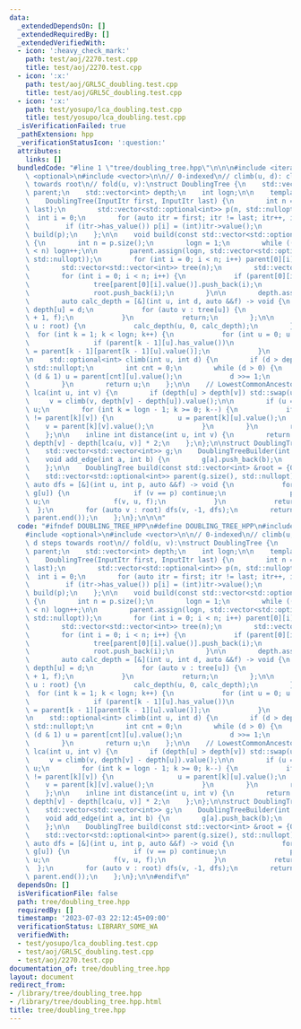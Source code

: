 ```yaml
---
data:
  _extendedDependsOn: []
  _extendedRequiredBy: []
  _extendedVerifiedWith:
  - icon: ':heavy_check_mark:'
    path: test/aoj/2270.test.cpp
    title: test/aoj/2270.test.cpp
  - icon: ':x:'
    path: test/aoj/GRL5C_doubling.test.cpp
    title: test/aoj/GRL5C_doubling.test.cpp
  - icon: ':x:'
    path: test/yosupo/lca_doubling.test.cpp
    title: test/yosupo/lca_doubling.test.cpp
  _isVerificationFailed: true
  _pathExtension: hpp
  _verificationStatusIcon: ':question:'
  attributes:
    links: []
  bundledCode: "#line 1 \"tree/doubling_tree.hpp\"\n\n\n#include <iterator>\n#include\
    \ <optional>\n#include <vector>\n\n// 0-indexed\n// climb(u, d): climb d steps\
    \ towards root\n// fold(u, v):\nstruct DoublingTree {\n    std::vector<std::vector<std::optional<int>>>\
    \ parent;\n    std::vector<int> depth;\n    int logn;\n\n    template <class InputItr>\n\
    \    DoublingTree(InputItr first, InputItr last) {\n        int n = std::distance(first,\
    \ last);\n        std::vector<std::optional<int>> p(n, std::nullopt);\n      \
    \  int i = 0;\n        for (auto itr = first; itr != last; itr++, i++) {\n   \
    \         if (itr->has_value()) p[i] = (int)itr->value();\n        }\n       \
    \ build(p);\n    };\n\n    void build(const std::vector<std::optional<int>> &p)\
    \ {\n        int n = p.size();\n        logn = 1;\n        while ((1 << logn)\
    \ < n) logn++;\n\n        parent.assign(logn, std::vector<std::optional<int>>(n,\
    \ std::nullopt));\n        for (int i = 0; i < n; i++) parent[0][i] = p[i];\n\
    \        std::vector<std::vector<int>> tree(n);\n        std::vector<int> root;\n\
    \        for (int i = 0; i < n; i++) {\n            if (parent[0][i].has_value())\n\
    \                tree[parent[0][i].value()].push_back(i);\n            else\n\
    \                root.push_back(i);\n        }\n\n        depth.assign(n, -1);\n\
    \        auto calc_depth = [&](int u, int d, auto &&f) -> void {\n           \
    \ depth[u] = d;\n            for (auto v : tree[u]) {\n                f(v, d\
    \ + 1, f);\n            }\n            return;\n        };\n\n        for (int\
    \ u : root) {\n            calc_depth(u, 0, calc_depth);\n        }\n\n      \
    \  for (int k = 1; k < logn; k++) {\n            for (int u = 0; u < n; u++) {\n\
    \                if (parent[k - 1][u].has_value())\n                    parent[k][u]\
    \ = parent[k - 1][parent[k - 1][u].value()];\n            }\n        }\n    };\n\
    \n    std::optional<int> climb(int u, int d) {\n        if (d > depth[u]) return\
    \ std::nullopt;\n        int cnt = 0;\n        while (d > 0) {\n            if\
    \ (d & 1) u = parent[cnt][u].value();\n            d >>= 1;\n            cnt++;\n\
    \        }\n        return u;\n    };\n\n    // LowestCommonAncestor\n    int\
    \ lca(int u, int v) {\n        if (depth[u] > depth[v]) std::swap(u, v);\n   \
    \     v = climb(v, depth[v] - depth[u]).value();\n\n        if (u == v) return\
    \ u;\n        for (int k = logn - 1; k >= 0; k--) {\n            if (parent[k][u]\
    \ != parent[k][v]) {\n                u = parent[k][u].value();\n            \
    \    v = parent[k][v].value();\n            }\n        }\n        return parent[0][u].value();\n\
    \    };\n\n    inline int distance(int u, int v) {\n        return depth[u] +\
    \ depth[v] - depth[lca(u, v)] * 2;\n    };\n};\n\nstruct DoublingTreeBuilder {\n\
    \    std::vector<std::vector<int>> g;\n    DoublingTreeBuilder(int n) : g(n){};\n\
    \    void add_edge(int a, int b) {\n        g[a].push_back(b);\n        g[b].push_back(a);\n\
    \    };\n\n    DoublingTree build(const std::vector<int> &root = {0}) {\n    \
    \    std::vector<std::optional<int>> parent(g.size(), std::nullopt);\n       \
    \ auto dfs = [&](int u, int p, auto &&f) -> void {\n            for (auto v :\
    \ g[u]) {\n                if (v == p) continue;\n                parent[v] =\
    \ u;\n                f(v, u, f);\n            }\n            return;\n      \
    \  };\n        for (auto v : root) dfs(v, -1, dfs);\n        return DoublingTree(parent.begin(),\
    \ parent.end());\n    };\n};\n\n\n"
  code: "#ifndef DOUBLING_TREE_HPP\n#define DOUBLING_TREE_HPP\n#include <iterator>\n\
    #include <optional>\n#include <vector>\n\n// 0-indexed\n// climb(u, d): climb\
    \ d steps towards root\n// fold(u, v):\nstruct DoublingTree {\n    std::vector<std::vector<std::optional<int>>>\
    \ parent;\n    std::vector<int> depth;\n    int logn;\n\n    template <class InputItr>\n\
    \    DoublingTree(InputItr first, InputItr last) {\n        int n = std::distance(first,\
    \ last);\n        std::vector<std::optional<int>> p(n, std::nullopt);\n      \
    \  int i = 0;\n        for (auto itr = first; itr != last; itr++, i++) {\n   \
    \         if (itr->has_value()) p[i] = (int)itr->value();\n        }\n       \
    \ build(p);\n    };\n\n    void build(const std::vector<std::optional<int>> &p)\
    \ {\n        int n = p.size();\n        logn = 1;\n        while ((1 << logn)\
    \ < n) logn++;\n\n        parent.assign(logn, std::vector<std::optional<int>>(n,\
    \ std::nullopt));\n        for (int i = 0; i < n; i++) parent[0][i] = p[i];\n\
    \        std::vector<std::vector<int>> tree(n);\n        std::vector<int> root;\n\
    \        for (int i = 0; i < n; i++) {\n            if (parent[0][i].has_value())\n\
    \                tree[parent[0][i].value()].push_back(i);\n            else\n\
    \                root.push_back(i);\n        }\n\n        depth.assign(n, -1);\n\
    \        auto calc_depth = [&](int u, int d, auto &&f) -> void {\n           \
    \ depth[u] = d;\n            for (auto v : tree[u]) {\n                f(v, d\
    \ + 1, f);\n            }\n            return;\n        };\n\n        for (int\
    \ u : root) {\n            calc_depth(u, 0, calc_depth);\n        }\n\n      \
    \  for (int k = 1; k < logn; k++) {\n            for (int u = 0; u < n; u++) {\n\
    \                if (parent[k - 1][u].has_value())\n                    parent[k][u]\
    \ = parent[k - 1][parent[k - 1][u].value()];\n            }\n        }\n    };\n\
    \n    std::optional<int> climb(int u, int d) {\n        if (d > depth[u]) return\
    \ std::nullopt;\n        int cnt = 0;\n        while (d > 0) {\n            if\
    \ (d & 1) u = parent[cnt][u].value();\n            d >>= 1;\n            cnt++;\n\
    \        }\n        return u;\n    };\n\n    // LowestCommonAncestor\n    int\
    \ lca(int u, int v) {\n        if (depth[u] > depth[v]) std::swap(u, v);\n   \
    \     v = climb(v, depth[v] - depth[u]).value();\n\n        if (u == v) return\
    \ u;\n        for (int k = logn - 1; k >= 0; k--) {\n            if (parent[k][u]\
    \ != parent[k][v]) {\n                u = parent[k][u].value();\n            \
    \    v = parent[k][v].value();\n            }\n        }\n        return parent[0][u].value();\n\
    \    };\n\n    inline int distance(int u, int v) {\n        return depth[u] +\
    \ depth[v] - depth[lca(u, v)] * 2;\n    };\n};\n\nstruct DoublingTreeBuilder {\n\
    \    std::vector<std::vector<int>> g;\n    DoublingTreeBuilder(int n) : g(n){};\n\
    \    void add_edge(int a, int b) {\n        g[a].push_back(b);\n        g[b].push_back(a);\n\
    \    };\n\n    DoublingTree build(const std::vector<int> &root = {0}) {\n    \
    \    std::vector<std::optional<int>> parent(g.size(), std::nullopt);\n       \
    \ auto dfs = [&](int u, int p, auto &&f) -> void {\n            for (auto v :\
    \ g[u]) {\n                if (v == p) continue;\n                parent[v] =\
    \ u;\n                f(v, u, f);\n            }\n            return;\n      \
    \  };\n        for (auto v : root) dfs(v, -1, dfs);\n        return DoublingTree(parent.begin(),\
    \ parent.end());\n    };\n};\n\n#endif\n"
  dependsOn: []
  isVerificationFile: false
  path: tree/doubling_tree.hpp
  requiredBy: []
  timestamp: '2023-07-03 22:12:45+09:00'
  verificationStatus: LIBRARY_SOME_WA
  verifiedWith:
  - test/yosupo/lca_doubling.test.cpp
  - test/aoj/GRL5C_doubling.test.cpp
  - test/aoj/2270.test.cpp
documentation_of: tree/doubling_tree.hpp
layout: document
redirect_from:
- /library/tree/doubling_tree.hpp
- /library/tree/doubling_tree.hpp.html
title: tree/doubling_tree.hpp
---
```

